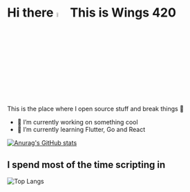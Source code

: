 # Hi there <a href="https://www.gautamkrishnar.com/"><img src="https://media.giphy.com/media/hvRJCLFzcasrR4ia7z/giphy.gif" width="5%"></a> This is Wings 420
This is the place where I open source stuff and break things :rofl:


- 🔭 I’m currently working on something cool
- 🌱 I’m currently learning Flutter, Go and React

[![Anurag's GitHub stats](https://github-readme-stats.vercel.app/api?username=aaron-muti-420)](https://github.com/aaron-muti-420/github-readme-stats)

## I spend most of the time scripting in 
![Top Langs](https://github-readme-stats.vercel.app/api/top-langs/?username=aaron-muti-420&hide_progress=true)
